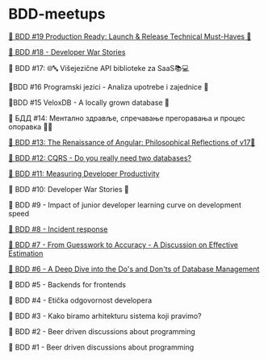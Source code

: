 # BDD-meetups

[📣 BDD #19 Production Ready: Launch & Release Technical Must-Haves 🚀](https://github.com/DevelopersClubRS/BDD-meetups/tree/main/BDD-19)

[📣 BDD #18 - Developer War Stories](https://github.com/DevelopersClubRS/BDD-meetups/tree/main/BDD-18)

📣 BDD #17: 🌐🔤 Višejezične API biblioteke za SaaS📚💻

📣BDD #16 Programski jezici - Analiza upotrebe i zajednice 🚀

📣BDD #15 VeloxDB - A locally grown database 🚀

📣 БДД #14: Ментално здравље, спречавање прегоравања и процес опоравка 🌟🧠

[📣 BDD #13: The Renaissance of Angular: Philosophical Reflections of v17🌌](https://github.com/DevelopersClubRS/BDD-meetups/tree/main/BDD-13)

[ 📣 BDD #12: CQRS - Do you really need two databases?](https://github.com/DevelopersClubRS/BDD-meetups/tree/main/BDD-12)

[📣 BDD #11: Measuring Developer Productivity](https://github.com/DevelopersClubRS/BDD-meetups/tree/main/BDD-11)

📣 BDD #10: Developer War Stories 🚀

📣 BDD #9 - Impact of junior developer learning curve on development speed

[📣 BDD #8 - Incident response](https://github.com/DevelopersClubRS/BDD-meetups/tree/main/BDD-8)

[📣 BDD #7 - From Guesswork to Accuracy - A Discussion on Effective Estimation](https://github.com/DevelopersClubRS/BDD-meetups/tree/main/BDD-7)

[📣 BDD #6 - A Deep Dive into the Do's and Don'ts of Database Management](https://github.com/DevelopersClubRS/BDD-meetups/tree/main/BDD-6)

📣 BDD #5 - Backends for frontends

📣 BDD #4 - Etička odgovornost developera

📣 BDD #3 - Kako biramo arhitekturu sistema koji pravimo?

📣 BDD #2 - Beer driven discussions about programming

📣 BDD #1 - Beer driven discussions about programming

